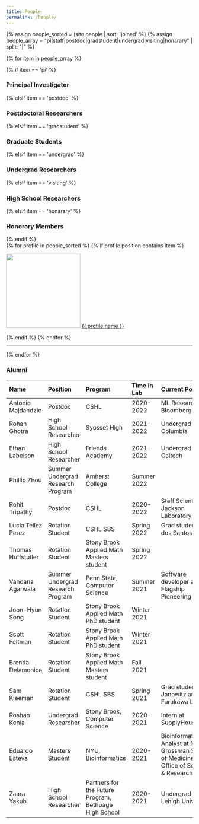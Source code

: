 ```yaml
---
title: People
permalink: /People/
---
```


{% assign people_sorted = (site.people | sort: 'joined' %}
{% assign people_array = "pi|staff|postdoc|gradstudent|undergrad|visiting|honarary" | split: "|" %}

{% for item in people_array %}

<div class="pos_header">
{% if item == 'pi' %}
<h3>Principal Investigator</h3>
 {% elsif item == 'postdoc' %}
<h3>Postdoctoral Researchers</h3>
 {% elsif item == 'gradstudent' %}
<h3>Graduate Students</h3>
{% elsif item == 'undergrad' %}
<h3>Undergrad Researchers</h3>
{% elsif item == 'visiting' %}
<h3>High School Researchers</h3>
{% elsif item == 'honarary' %}
<h3>Honorary Members</h3>
{% endif %}
</div>

<div class="content list people">
  {% for profile in people_sorted %}
    {% if profile.position contains item %}
    <div class="list-item-people">
      <p class="list-post-title">
        <a href="{{ site.baseurl }}{{ profile.url }}"><img width="200" src="{{site.baseurl}}/images/people/{{profile.avatar}}"></a>
        <a class="name" href="{{ site.baseurl }}{{ profile.url }}">{{ profile.name }}</a>
      </p>
    </div>    
    {% endif %}
  {% endfor %}
</div>
<hr>
{% endfor %}


<h3>Alumni</h3>

| Name | Position | Program | Time in Lab | Current Position |
| :------------- |:-------------| :-----------| :-----------| :-----------|
Antonio Majdandzic | Postdoc | CSHL | 2020-2022 | ML Researcher at Bloomberg |
Rohan Ghotra | High School Researcher  | Syosset High | 2021-2022 | Undergrad at Columbia |
Ethan Labelson | High School Researcher  | Friends Academy | 2021-2022 | Undergrad at Caltech |
Phillip Zhou | Summer Undergrad Research Program  | Amherst College | Summer 2022 | |
Rohit Tripathy | Postdoc | CSHL | 2020-2022 | Staff Scientist in Jackson Laboratory |
Lucia Tellez Perez | Rotation Student | CSHL SBS | Spring 2022 | Grad student in dos Santos Lab |
Thomas Huffstutler | Rotation Student | Stony Brook Applied Math Masters student | Spring 2022 | |
Vandana Agarwala | Summer Undergrad Research Program | Penn State, Computer Science | Summer 2021 | Software developer at Flagship Pioneering |
Joon-Hyun Song | Rotation Student | Stony Brook Applied Math PhD student | Winter 2021 | |
Scott Feltman | Rotation Student | Stony Brook Applied Math PhD student | Winter 2021 | |
Brenda Delamonica | Rotation Student | Stony Brook Applied Math Masters student | Fall 2021 | |
Sam Kleeman | Rotation Student | CSHL SBS | Spring 2021 | Grad student in Janowitz and Furukawa Labs |
Roshan Kenia | Undergrad Researcher | Stony Brook, Computer Science | 2020-2021 | Intern at SupplyHouse.com |
Eduardo Esteva | Masters Student | NYU, Bioinformatics | 2020-2021 | Bioinformatics Analyst at NYU Grossman School of Medicine, Office of Science & Research|
Zaara Yakub | High School Researcher | Partners for the Future Program, Bethpage High School | 2020-2021 | Undergrad at Lehigh University |

<br>
<br>
<br>


